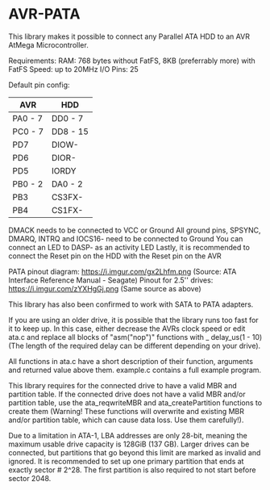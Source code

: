 # AVR-PATA

This library makes it possible to connect any Parallel ATA HDD to an AVR AtMega Microcontroller.

Requirements:
RAM: 768 bytes without FatFS, 8KB (preferrably more) with FatFS
Speed: up to 20MHz
I/O Pins: 25

Default pin config:

AVR | HDD
--- | ---
PA0 - 7|DD0 - 7
PC0 - 7|DD8 - 15
PD7|DIOW-
PD6|DIOR-
PD5|IORDY
PB0 - 2|DA0 - 2
PB3|CS3FX-
PB4|CS1FX-

DMACK needs to be connected to VCC or Ground
All ground pins, SPSYNC, DMARQ, INTRQ and IOCS16- need to be connected to Ground
You can connect an LED to DASP- as an activity LED
Lastly, it is recommended to connect the Reset pin on the HDD with the Reset pin on the AVR

PATA pinout diagram: https://i.imgur.com/gx2Lhfm.png (Source: ATA Interface Reference Manual - Seagate)
Pinout for 2.5'' drives: https://i.imgur.com/zYXHgGj.png (Same source as above)

This library has also been confirmed to work with SATA to PATA adapters.

If you are using an older drive, it is possible that the library runs too fast for it to keep up. In this case, either decrease the AVRs clock speed or edit ata.c and replace all blocks of "asm("nop")" functions with _ delay_us(1 - 10) (The length of the required delay can be different depending on your drive).

All functions in ata.c have a short description of their function, arguments and returned value above them.
example.c contains a full example program.

This library requires for the connected drive to have a valid MBR and partition table. If the connected drive does not have a valid MBR and/or partition table, use the ata_reqwriteMBR and ata_createPartition functions to create them (Warning! These functions will overwrite and existing MBR and/or partition table, which can cause data loss. Use them carefully!).

Due to a limitation in ATA-1, LBA addresses are only 28-bit, meaning the maximum usable drive capacity is 128GiB (137 GB). Larger drives can be connected, but partitions that go beyond this limit are marked as invalid and ignored. It is recommended to set up one primary partition that ends at exactly sector # 2^28. The first partition is also required to not start before sector 2048.
